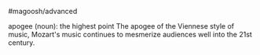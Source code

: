 #magoosh/advanced

apogee (noun): the highest point 
The apogee of the Viennese style of music, Mozart's music continues to mesmerize audiences well into 
the 21st century. 

